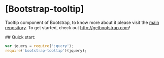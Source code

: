 # [Bootstrap-tooltip]

Tooltip component of Bootstrap, to know more about it please visit the [main repository](https://github.com/twbs/bootstrap).
To get started, check out <http://getbootstrap.com>!

## Quick start:
```javascript
var jquery = require('jquery');
require('bootstrap-tooltip')(jquery);
````